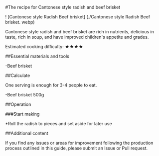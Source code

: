 #The recipe for Cantonese style radish and beef brisket

! [Cantonese style Radish Beef brisket] (./Cantonese style Radish Beef brisket. webp)

Cantonese style radish and beef brisket are rich in nutrients, delicious in taste, rich in soup, and have improved children's appetite and grades.

Estimated cooking difficulty: ★★★★

##Essential materials and tools

-Beef brisket

##Calculate

One serving is enough for 3-4 people to eat.

-Beef brisket 500g

##Operation

###Start making

*Roll the radish to pieces and set aside for later use

##Additional content

If you find any issues or areas for improvement following the production process outlined in this guide, please submit an Issue or Pull request.